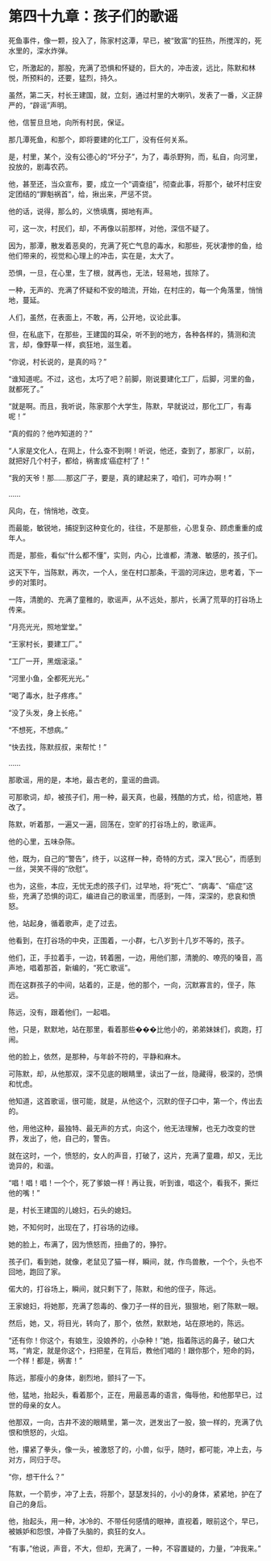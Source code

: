 # 第四十九章：孩子们的歌谣

死鱼事件，像一颗，投入了，陈家村这潭，早已，被“致富”的狂热，所搅浑的，死水里的，深水炸弹。

它，所激起的，那股，充满了恐惧和怀疑的，巨大的，冲击波，远比，陈默和林悦，所预料的，还要，猛烈，持久。

虽然，第二天，村长王建国，就，立刻，通过村里的大喇叭，发表了一番，义正辞严的，“辟谣”声明。

他，信誓旦旦地，向所有村民，保证。

那几潭死鱼，和那个，即将要建的化工厂，没有任何关系。

是，村里，某个，没有公德心的“坏分子”，为了，毒杀野狗，而，私自，向河里，投放的，剧毒农药。

他，甚至还，当众宣布，要，成立一个“调查组”，彻查此事，将那个，破坏村庄安定团结的“罪魁祸首”，给，揪出来，严惩不贷。

他的话，说得，那么的，义愤填膺，掷地有声。

可，这一次，村民们，却，不再像以前那样，对他，深信不疑了。

因为，那潭，散发着恶臭的，充满了死亡气息的毒水，和那些，死状凄惨的鱼，给他们带来的，视觉和心理上的冲击，实在是，太大了。

恐惧，一旦，在心里，生了根，就再也，无法，轻易地，拔除了。

一种，无声的、充满了怀疑和不安的暗流，开始，在村庄的，每一个角落里，悄悄地，蔓延。

人们，虽然，在表面上，不敢，再，公开地，议论此事。

但，在私底下，在那些，王建国的耳朵，听不到的地方，各种各样的，猜测和流言，却，像野草一样，疯狂地，滋生着。

“你说，村长说的，是真的吗？”

“谁知道呢。不过，这也，太巧了吧？前脚，刚说要建化工厂，后脚，河里的鱼，就都死了。”

“就是啊。而且，我听说，陈家那个大学生，陈默，早就说过，那化工厂，有毒呢！”

“真的假的？他咋知道的？”

“人家是文化人，在网上，什么查不到啊！听说，他还，查到了，那家厂，以前，就把好几个村子，都给，祸害成‘癌症村’了！”

“我的天爷！那……那这厂子，要是，真的建起来了，咱们，可咋办啊！”

……

风向，在，悄悄地，改变。

而最能，敏锐地，捕捉到这种变化的，往往，不是那些，心思复杂、顾虑重重的成年人。

而是，那些，看似“什么都不懂”，实则，内心，比谁都，清澈、敏感的，孩子们。

这天下午，当陈默，再次，一个人，坐在村口那条，干涸的河床边，思考着，下一步的对策时。

一阵，清脆的、充满了童稚的，歌谣声，从不远处，那片，长满了荒草的打谷场上传来。

“月亮光光，照地堂堂。”

“王家村长，要建工厂。”

“工厂一开，黑烟滚滚。”

“河里小鱼，全都死光光。”

“喝了毒水，肚子疼疼。”

“没了头发，身上长疮。”

“不想死，不想病。”

“快去找，陈默叔叔，来帮忙！”

……

那歌谣，用的是，本地，最古老的，童谣的曲调。

可那歌词，却，被孩子们，用一种，最天真，也最，残酷的方式，给，彻底地，篡改了。

陈默，听着那，一遍又一遍，回荡在，空旷的打谷场上的，歌谣声。

他的心里，五味杂陈。

他，既为，自己的“警告”，终于，以这样一种，奇特的方式，深入“民心”，而感到一丝，哭笑不得的“欣慰”。

也为，这些，本应，无忧无虑的孩子们，过早地，将“死亡”、“病毒”、“癌症”这些，充满了恐惧的词汇，编进自己的歌谣里，而感到，一阵，深深的，悲哀和愤怒。

他，站起身，循着歌声，走了过去。

他看到，在打谷场的中央，正围着，一小群，七八岁到十几岁不等的，孩子。

他们，正，手拉着手，一边，转着圈，一边，用他们那，清脆的、嘹亮的嗓音，高声地，唱着那首，新编的，“死亡歌谣”。

而在这群孩子的中间，站着的，正是，他的那个，一向，沉默寡言的，侄子，陈远。

陈远，没有，跟着他们，一起唱。

他，只是，默默地，站在那里，看着那些���比他小的，弟弟妹妹们，疯跑，打闹。

他的脸上，依然，是那种，与年龄不符的，平静和麻木。

可陈默，却，从他那双，深不见底的眼睛里，读出了一丝，隐藏得，极深的，恐惧和忧虑。

他知道，这首歌谣，很可能，就是，从他这个，沉默的侄子口中，第一个，传出去的。

他，用他这种，最独特、最无声的方式，向这个，他无法理解，也无力改变的世界，发出了，他，自己的，警告。

就在这时，一个，愤怒的，女人的声音，打破了，这片，充满了童趣，却又，无比诡异的，和谐。

“唱！唱！唱！一个个，死了爹娘一样！再让我，听到谁，唱这个，看我不，撕烂他的嘴！”

是，村长王建国的儿媳妇，石头的媳妇。

她，不知何时，出现在了，打谷场的边缘。

她的脸上，布满了，因为愤怒而，扭曲了的，狰狞。

孩子们，看到她，就像，老鼠见了猫一样，瞬间，就，作鸟兽散，一个个，头也不回地，跑回了家。

偌大的，打谷场上，瞬间，就只剩下了，陈默，和他的侄子，陈远。

王家媳妇，将她那，充满了怨毒的、像刀子一样的目光，狠狠地，剜了陈默一眼。

然后，她，又，将目光，转向了，那个，依然，默默地，站在原地的，陈远。

“还有你！你这个，有娘生，没娘养的，小杂种！”她，指着陈远的鼻子，破口大骂，“肯定，就是你这个，扫把星，在背后，教他们唱的！跟你那个，短命的妈，一个样！都是，祸害！”

陈远，那瘦小的身体，剧烈地，颤抖了一下。

他，猛地，抬起头，看着那个，正在，用最恶毒的语言，侮辱他，和他那早已，过世的母亲的女人。

他那双，一向，古井不波的眼睛里，第一次，迸发出了一股，狼一样的，充满了仇恨和愤怒的，火焰。

他，攥紧了拳头，像一头，被激怒了的，小兽，似乎，随时，都可能，冲上去，与对方，同归于尽。

“你，想干什么？”

陈默，一个箭步，冲了上去，将那个，瑟瑟发抖的，小小的身体，紧紧地，护在了自己的身后。

他，抬起头，用一种，冰冷的、不带任何感情的眼神，直视着，眼前这个，早已，被嫉妒和怨恨，冲昏了头脑的，疯狂的女人。

“有事，”他说，声音，不大，但却，充满了，一种，不容置疑的，力量，“冲我来。”